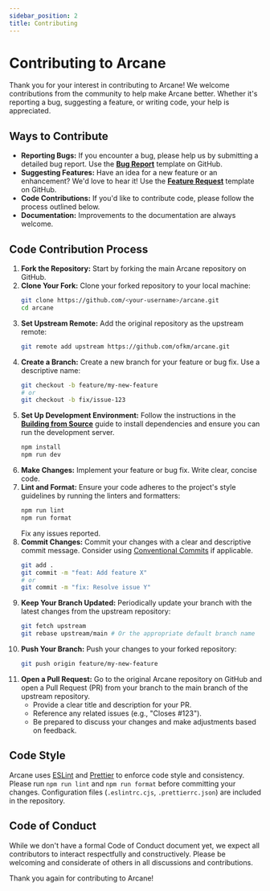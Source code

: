 ```yaml
---
sidebar_position: 2
title: Contributing
---
```


# Contributing to Arcane

Thank you for your interest in contributing to Arcane! We welcome contributions from the community to help make Arcane better. Whether it's reporting a bug, suggesting a feature, or writing code, your help is appreciated.

## Ways to Contribute

- **Reporting Bugs:** If you encounter a bug, please help us by submitting a detailed bug report. Use the [**Bug Report**](https://github.com/ofkm/arcane/issues/new?template=bug.yml) template on GitHub.
- **Suggesting Features:** Have an idea for a new feature or an enhancement? We'd love to hear it! Use the [**Feature Request**](https://github.com/ofkm/arcane/issues/new?template=feature.yml) template on GitHub.
- **Code Contributions:** If you'd like to contribute code, please follow the process outlined below.
- **Documentation:** Improvements to the documentation are always welcome.

## Code Contribution Process

1.  **Fork the Repository:** Start by forking the main Arcane repository on GitHub.
2.  **Clone Your Fork:** Clone your forked repository to your local machine:
    ```bash
    git clone https://github.com/<your-username>/arcane.git
    cd arcane
    ```
3.  **Set Upstream Remote:** Add the original repository as the upstream remote:
    ```bash
    git remote add upstream https://github.com/ofkm/arcane.git
    ```
4.  **Create a Branch:** Create a new branch for your feature or bug fix. Use a descriptive name:
    ```bash
    git checkout -b feature/my-new-feature
    # or
    git checkout -b fix/issue-123
    ```
5.  **Set Up Development Environment:** Follow the instructions in the [**Building from Source**](./building.md) guide to install dependencies and ensure you can run the development server.
    ```bash
    npm install
    npm run dev
    ```
6.  **Make Changes:** Implement your feature or bug fix. Write clear, concise code.
7.  **Lint and Format:** Ensure your code adheres to the project's style guidelines by running the linters and formatters:
    ```bash
    npm run lint
    npm run format
    ```
    Fix any issues reported.
8.  **Commit Changes:** Commit your changes with a clear and descriptive commit message. Consider using [Conventional Commits](https://www.conventionalcommits.org/) if applicable.
    ```bash
    git add .
    git commit -m "feat: Add feature X"
    # or
    git commit -m "fix: Resolve issue Y"
    ```
9.  **Keep Your Branch Updated:** Periodically update your branch with the latest changes from the upstream repository:
    ```bash
    git fetch upstream
    git rebase upstream/main # Or the appropriate default branch name
    ```
10. **Push Your Branch:** Push your changes to your forked repository:
    ```bash
    git push origin feature/my-new-feature
    ```
11. **Open a Pull Request:** Go to the original Arcane repository on GitHub and open a Pull Request (PR) from your branch to the main branch of the upstream repository.
    - Provide a clear title and description for your PR.
    - Reference any related issues (e.g., "Closes #123").
    - Be prepared to discuss your changes and make adjustments based on feedback.

## Code Style

Arcane uses [ESLint](https://eslint.org/) and [Prettier](https://prettier.io/) to enforce code style and consistency. Please run `npm run lint` and `npm run format` before committing your changes. Configuration files (`.eslintrc.cjs`, `.prettierrc.json`) are included in the repository.

## Code of Conduct

While we don't have a formal Code of Conduct document yet, we expect all contributors to interact respectfully and constructively. Please be welcoming and considerate of others in all discussions and contributions.

Thank you again for contributing to Arcane!
